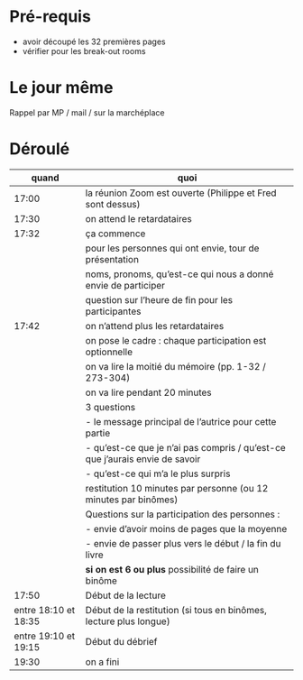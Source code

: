 # Pré-requis
- avoir découpé les 32 premières pages
- vérifier pour les break-out rooms

# Le jour même

Rappel par MP / mail / sur la marchéplace

# Déroulé
| quand | quoi                                                            |
|-------|-----------------------------------------------------------------|
| 17:00 | la réunion Zoom est ouverte (Philippe et Fred sont dessus)      |
| 17:30 | on attend le retardataires  
| 17:32 | ça commence                                                     |
|       | pour les personnes qui ont envie, tour de présentation          |
|       | noms, pronoms, qu’est-ce qui nous a donné envie de participer   |
|       | question sur l’heure de fin pour les participantes              |
| 17:42 | on n’attend plus les retardataires                              |
|       | on pose le cadre : chaque participation est optionnelle         |
|       | on va lire la moitié du mémoire (pp. 1-32 / 273-304)                         |
|       | on va lire pendant 20 minutes                                                |
|       | 3 questions                                                                  |
|       | - le message principal de l’autrice pour cette partie                        |
|       | - qu’est-ce que je n’ai pas compris / qu’est-ce que j’aurais envie de savoir |
|       | - qu’est-ce qui m’a le plus surpris                                          |
|       | restitution 10 minutes par personne (ou 12 minutes par binômes)              |
|       | Questions sur la participation des personnes :                               |
|       | - envie d’avoir moins de pages que la moyenne                                |
|       | - envie de passer plus vers le début / la fin du livre                       |
|          | **si on est 6 ou plus** possibilité de faire un binôme                       |
| 17:50    | Début de la lecture
| entre 18:10 et 18:35 | Début de la restitution (si tous en binômes, lecture plus longue) |
| entre 19:10 et 19:15 | Début du débrief |
| 19:30 | on a fini                                                       |

